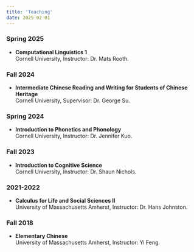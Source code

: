 ```yaml
---
title: 'Teaching'
date: 2025-02-01
---
```


### Spring 2025
- **Computational Linguistics 1**  
  Cornell University, Instructor: Dr. Mats Rooth.

### Fall 2024
- **Intermediate Chinese Reading and Writing for Students of Chinese Heritage**  
  Cornell University, Supervisor: Dr. George Su.

### Spring 2024
- **Introduction to Phonetics and Phonology**  
  Cornell University, Instructor: Dr. Jennifer Kuo.

### Fall 2023
- **Introduction to Cognitive Science**  
  Cornell University, Instructor: Dr. Shaun Nichols.

### 2021-2022
- **Calculus for Life and Social Sciences II**  
  University of Massachusetts Amherst, Instructor: Dr. Hans Johnston.

### Fall 2018
- **Elementary Chinese**  
  University of Massachusetts Amherst, Instructor: Yi Feng.
